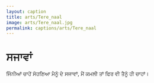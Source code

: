 ```yaml
---
layout: caption
title: arts/Tere_naal
image: arts/Tere_naal.jpg
permalink: captions/arts/Tere_naal
---
```

# ਸਜਾਵਾਂ
ਜਿੰਨੀਆਂ ਚਾਹੇਂ ਸੋਹਣਿਆ ਮੈਨੂੰ ਦੇ ਸਜਾਵਾਂ,
ਮੈਂ ਕਮਲੀ ਤਾਂ ਫਿਰ ਵੀ ਤੈਨੂੰ ਹੀ ਚਾਹਾਂ।
